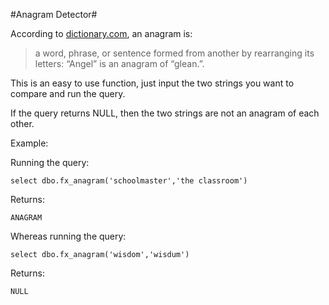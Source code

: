 #Anagram Detector#

According to [dictionary.com](http://www.dictionary.com/browse/anagram), an anagram is:

> a word, phrase, or sentence formed from another by rearranging its letters: “Angel” is an anagram of “glean.”.

This is an easy to use function, just input the two strings you want to compare and run the query. 

If the query returns NULL, then the two strings are not an anagram of each other.

Example:

Running the query:

    select dbo.fx_anagram('schoolmaster','the classroom')

Returns:

    ANAGRAM
  
Whereas running the query:

    select dbo.fx_anagram('wisdom','wisdum')

Returns:

    NULL
